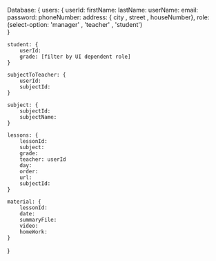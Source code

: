 Database:
{
    users: {
        userId:
        firstName:
        lastName:
        userName:
        email:
        password:
        phoneNumber:
        address: { city , street , houseNumber},
        role:  (select-option: 'manager' , 'teacher' , 'student')        
    }

    student: {
        userId:
        grade: [filter by UI dependent role]
    }

    subjectToTeacher: {
        userId:
        subjectId:
    }

    subject: {
        subjectId:
        subjectName:
    }

    lessons: {
        lessonId:
        subject:
        grade:
        teacher: userId
        day:
        order:
        url:
        subjectId:
    }

    material: {
        lessonId:
        date:
        summaryFile:
        video:
        homeWork: 
    }
}